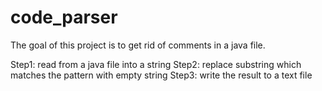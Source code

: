 # code_parser

The goal of this project is to get rid of comments in a java file.

Step1: read from a java file into a string
Step2: replace substring which matches the pattern with empty string
Step3: write the result to a text file

